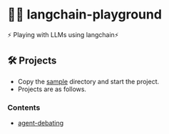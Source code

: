 # 🦜🔗 langchain-playground
⚡ Playing with LLMs using langchain⚡

## 🛠️ Projects

- Copy the [sample](./projects/sample) directory and start the project.
- Projects are as follows.

### Contents

- [agent-debating](./projects/agent-debating)
